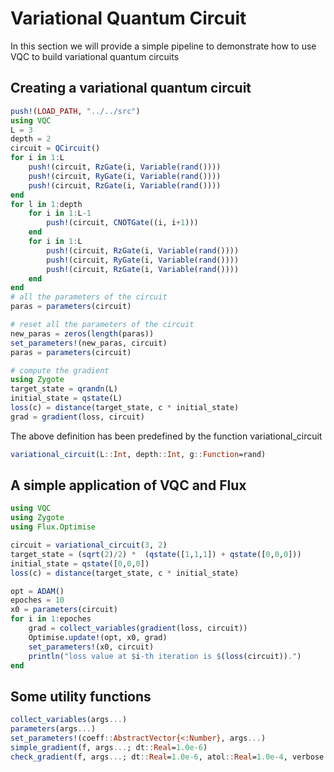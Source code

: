 # Variational Quantum Circuit

In this section we will provide a simple pipeline to demonstrate how to
use VQC to build variational quantum circuits


## Creating a variational quantum circuit
```julia
push!(LOAD_PATH, "../../src")
using VQC
L = 3
depth = 2
circuit = QCircuit()
for i in 1:L
	push!(circuit, RzGate(i, Variable(rand())))
	push!(circuit, RyGate(i, Variable(rand())))
	push!(circuit, RzGate(i, Variable(rand())))
end
for l in 1:depth
	for i in 1:L-1
		push!(circuit, CNOTGate((i, i+1)))
	end
	for i in 1:L
		push!(circuit, RzGate(i, Variable(rand())))
		push!(circuit, RyGate(i, Variable(rand())))
		push!(circuit, RzGate(i, Variable(rand())))
	end
end	
# all the parameters of the circuit
paras = parameters(circuit)

# reset all the parameters of the circuit
new_paras = zeros(length(paras))
set_parameters!(new_paras, circuit)
paras = parameters(circuit)

# compute the gradient
using Zygote
target_state = qrandn(L)
initial_state = qstate(L)
loss(c) = distance(target_state, c * initial_state)
grad = gradient(loss, circuit)
```
The above definition has been predefined by the function variational_circuit
```julia
variational_circuit(L::Int, depth::Int, g::Function=rand)
```

## A simple application of VQC and Flux
```julia
using VQC
using Zygote
using Flux.Optimise

circuit = variational_circuit(3, 2)
target_state = (sqrt(2)/2) *  (qstate([1,1,1]) + qstate([0,0,0]))
initial_state = qstate([0,0,0])
loss(c) = distance(target_state, c * initial_state)

opt = ADAM()
epoches = 10
x0 = parameters(circuit)
for i in 1:epoches
	grad = collect_variables(gradient(loss, circuit))
	Optimise.update!(opt, x0, grad)
	set_parameters!(x0, circuit)
	println("loss value at $i-th iteration is $(loss(circuit)).")
end
```

## Some utility functions
```julia
collect_variables(args...)
parameters(args...)
set_parameters!(coeff::AbstractVector{<:Number}, args...)
simple_gradient(f, args...; dt::Real=1.0e-6)
check_gradient(f, args...; dt::Real=1.0e-6, atol::Real=1.0e-4, verbose::Int=0)
```

